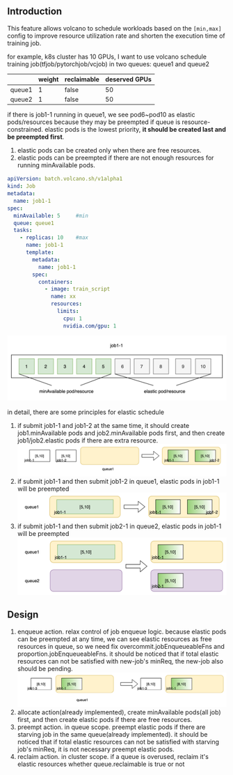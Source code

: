 ## Introduction

This feature allows volcano to schedule workloads based on the `[min,max]` config to improve resource utilization rate and shorten the execution time of training job.

for example, k8s cluster has 10 GPUs, I want to use volcano schedule training job(tfjob/pytorchjob/vcjob) in two queues: queue1 and queue2

||weight|  reclaimable| deserved GPUs|
|---|---|---|---|
|queue1|  1|   false|    50|
|queue2|  1|   false|    50|

if there is job1-1 running in queue1, we see pod6~pod10 as elastic pods/resources because they may be preempted if queue is resource-constrained. elastic pods is the lowest priority, **it should be created last and be preempted first**.
1. elastic pods can be created only when there are free resources.
2. elastic pods can be preempted if there are not enough resources for running minAvailable pods.

```yaml
apiVersion: batch.volcano.sh/v1alpha1
kind: Job
metadata:
  name: job1-1
spec:
  minAvailable: 5     #min
  queue: queue1
  tasks:
    - replicas: 10    #max
      name: job1-1
      template:
        metadata:
          name: job1-1
        spec:
          containers:
            - image: train_script
              name: xx
              resources:
                limits:
                  cpu: 1
                  nvidia.com/gpu: 1
```

![](images/elastic-scheduler-job1-1.png)

in detail, there are some principles for elastic schedule
1. if submit job1-1 and job1-2 at the same time, it should create job1.minAvailable pods and job2.minAvailable pods first, and then create job1/job2.elastic pods if there are extra resource.
   ![](images/elastic-scheduler-job1-1-2.png)
2. if submit job1-1 and then submit job1-2  in queue1, elastic pods in job1-1 will be preempted
   ![](images/elastic-scheduler-job1-2.png)
3. if submit job1-1 and then submit job2-1  in queue2, elastic pods in job1-1 will be preempted
   ![](images/elastic-scheduler-job2-1.png)

## Design

1. enqueue action. relax control of job enqueue logic. because elastic pods can be preempted at any time, we can see elastic resources as free resources in queue, so we need fix overcommit.jobEnqueueableFns and proportion.jobEnqueueableFns. it should be noticed that  if total elastic resources can not be satisfied with new-job's minReq, the new-job also should be pending.
   ![](images/elastic-scheduler-job1-3.png)
2. allocate action(already implemented), create minAvailable pods(all job) first, and then create elastic pods if there are free resources.
3. preempt action. in queue scope. preempt elastic pods if there are starving job in the same queue(already implemented). it should be noticed that  if total elastic resources can not be satisfied with starving job's minReq, it is not necessary preempt elastic pods.
4. reclaim action. in cluster scope. if a queue is overused,  reclaim it's elastic resources whether queue.reclaimable is true or not

